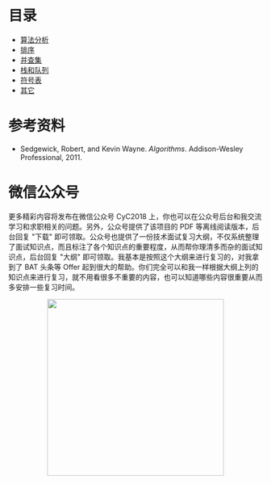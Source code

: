 

# 目录

- [算法分析](算法%20-%20算法分析.md)
- [排序](算法%20-%20排序.md)
- [并查集](算法%20-%20并查集.md)
- [栈和队列](算法%20-%20栈和队列.md)
- [符号表](算法%20-%20符号表.md)
- [其它](算法%20-%20其它.md)

# 参考资料

- Sedgewick, Robert, and Kevin Wayne. _Algorithms_. Addison-Wesley Professional, 2011.




# 微信公众号


更多精彩内容将发布在微信公众号 CyC2018 上，你也可以在公众号后台和我交流学习和求职相关的问题。另外，公众号提供了该项目的 PDF 等离线阅读版本，后台回复 "下载" 即可领取。公众号也提供了一份技术面试复习大纲，不仅系统整理了面试知识点，而且标注了各个知识点的重要程度，从而帮你理清多而杂的面试知识点，后台回复 "大纲" 即可领取。我基本是按照这个大纲来进行复习的，对我拿到了 BAT 头条等 Offer 起到很大的帮助。你们完全可以和我一样根据大纲上列的知识点来进行复习，就不用看很多不重要的内容，也可以知道哪些内容很重要从而多安排一些复习时间。


<div align="center"><img width="350px" src="https://cs-notes-1256109796.cos.ap-guangzhou.myqcloud.com/other/公众号海报.png"></img></div>
